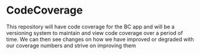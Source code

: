 # CodeCoverage
This repository will have code coverage for the BC app and will be a versioning system to maintain and view 
code coverage over a period of time. We can then see changes on how we have improved or degraded with our coverage numbers and strive on improving them

